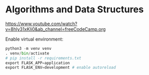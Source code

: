 # Algorithms and Data Structures

https://www.youtube.com/watch?v=8hly31xKli0&ab_channel=freeCodeCamp.org

Enable virtual environment:

```py
python3 -m venv venv
. venv/bin/activate
# pip install -r requirements.txt
export FLASK_APP=application
export FLASK_ENV=development # enable autoreload
```